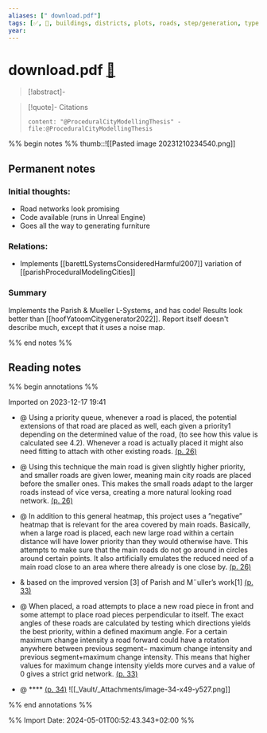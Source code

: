 ```yaml
---
aliases: [" download.pdf"]
tags: [✅, 💎, buildings, districts, plots, roads, step/generation, type/reference]
year: 
---
```

# download.pdf [📖](zotero://select/library/items/3JE22TXE)

> [!abstract]-
> 

> [!quote]- Citations
> 
> ```query
> content: "@ProceduralCityModellingThesis" -file:@ProceduralCityModellingThesis
> ```

%% begin notes %%
thumb::![[Pasted image 20231210234540.png]]
## Permanent notes
### Initial thoughts:
- Road networks look promising
- Code available (runs in Unreal Engine)
- Goes all the way to generating furniture

### Relations:
- Implements [[barettLSystemsConsideredHarmful2007]] variation of [[parishProceduralModelingCities]]

### Summary
Implements the Parish & Mueller L-Systems, and has code! Results look better than [[hoofYatoomCitygenerator2022]]. Report itself doesn't describe much, except that it uses a noise map.

%% end notes %%
## Reading notes
%% begin annotations %%

Imported on 2023-12-17 19:41



- @ Using a priority queue, whenever a road is placed, the potential extensions of that road are placed as well, each given a priority1 depending on the determined value of the road, (to see how this value is calculated see 4.2). Whenever a road is actually placed it might also need fitting to attach with other existing roads. [(p. 26)](zotero://open-pdf/library/items/LBKL3XYI?page=26&annotation=4D6DE5DM) 
- @ Using this technique the main road is given slightly higher priority, and smaller roads are given lower, meaning main city roads are placed before the smaller ones. This makes the small roads adapt to the larger roads instead of vice versa, creating a more natural looking road network. [(p. 26)](zotero://open-pdf/library/items/LBKL3XYI?page=26&annotation=MGWXJZS7) 
- @ In addition to this general heatmap, this project uses a ”negative” heatmap that is relevant for the area covered by main roads. Basically, when a large road is placed, each new large road within a certain distance will have lower priority than they would otherwise have. This attempts to make sure that the main roads do not go around in circles around certain points. It also artificially emulates the reduced need of a main road close to an area where there already is one close by. [(p. 26)](zotero://open-pdf/library/items/LBKL3XYI?page=26&annotation=QV7T6C8R) 
- & based on the improved version [3] of Parish and M¨uller’s work[1] [(p. 33)](zotero://open-pdf/library/items/LBKL3XYI?page=33&annotation=3SIH855D) 
- @ When placed, a road attempts to place a new road piece in front and some attempt to place road pieces perpendicular to itself. The exact angles of these roads are calculated by testing which directions yields the best priority, within a defined maximum angle. For a certain maximum change intensity a road forward could have a rotation anywhere between previous segment− maximum change intensity and previous segment+maximum change intensity. This means that higher values for maximum change intensity yields more curves and a value of 0 gives a strict grid network. [(p. 33)](zotero://open-pdf/library/items/LBKL3XYI?page=33&annotation=VENMXLYW) 

- @ ****  [(p. 34)](zotero://open-pdf/library/items/LBKL3XYI?page=34&annotation=JN4G9M28) ![[_Vault/_Attachments/image-34-x49-y527.png]]





%% end annotations %%



%% Import Date: 2024-05-01T00:52:43.343+02:00 %%
